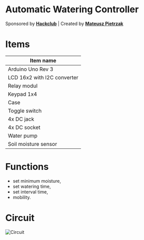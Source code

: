 # Automatic Watering Controller
Sponsored by __[Hackclub](https://hackclub.com/)__ | Created by __[Mateusz Pietrzak](https://github.com/JokurPL/)__


# Items

| Item name |
| ------ | 
| Arduino Uno Rev 3 |
| LCD 16x2 with I2C converter |
| Relay modul | 
| Keypad 1x4 | 
| Case | 
| Toggle switch |
| 4x DC jack |
| 4x DC socket |
| Water pump |
| Soil moisture sensor |

# Functions
 - set minimum moisture,
 - set watering time,
 - set interval time,
 - mobility.

# Circuit

![Circuit](https://i.imgur.com/d1XW8kl.png)
